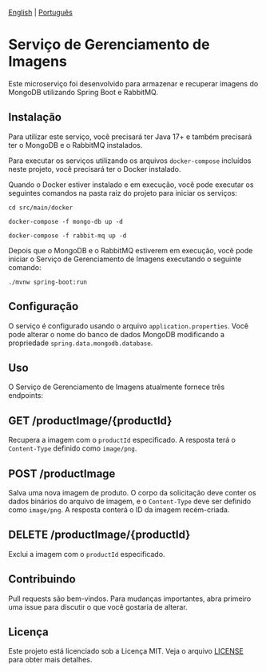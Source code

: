 [English](README.md) | [Português](README.pt-br.md)

# Serviço de Gerenciamento de Imagens

Este microserviço foi desenvolvido para armazenar e recuperar imagens do MongoDB utilizando Spring Boot e RabbitMQ.

## Instalação

Para utilizar este serviço, você precisará ter Java 17+ e também precisará ter o MongoDB e o RabbitMQ instalados.

Para executar os serviços utilizando os arquivos `docker-compose` incluídos neste projeto, você precisará ter o Docker instalado.

Quando o Docker estiver instalado e em execução, você pode executar os seguintes comandos na pasta raiz do projeto para iniciar os serviços:

```cd src/main/docker```

```docker-compose -f mongo-db up -d```

```docker-compose -f rabbit-mq up -d```

Depois que o MongoDB e o RabbitMQ estiverem em execução, você pode iniciar o Serviço de Gerenciamento de Imagens executando o seguinte comando:

```./mvnw spring-boot:run```

## Configuração

O serviço é configurado usando o arquivo `application.properties`. Você pode alterar o nome do banco de dados MongoDB modificando a propriedade `spring.data.mongodb.database`.

## Uso

O Serviço de Gerenciamento de Imagens atualmente fornece três endpoints:

## GET /productImage/{productId}

Recupera a imagem com o `productId` especificado. A resposta terá o `Content-Type` definido como `image/png`.

## POST /productImage 

Salva uma nova imagem de produto. O corpo da solicitação deve conter os dados binários do arquivo de imagem, e o `Content-Type` deve ser definido como `image/png`. A resposta conterá o ID da imagem recém-criada.

## DELETE /productImage/{productId}

Exclui a imagem com o `productId` especificado.

## Contribuindo

Pull requests são bem-vindos. Para mudanças importantes, abra primeiro uma issue para discutir o que você gostaria de alterar.

## Licença

Este projeto está licenciado sob a Licença MIT. Veja o arquivo [LICENSE](LICENSE) para obter mais detalhes.